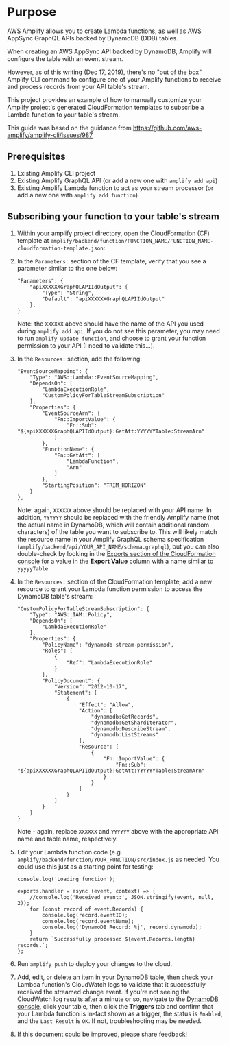 # Purpose

AWS Amplify allows you to create Lambda functions, as well as AWS AppSync GraphQL APIs backed by DynamoDB (DDB) tables. 

When creating an AWS AppSync API backed by DynamoDB, Amplify will configure the table with an event stream. 

However, as of this writing (Dec 17, 2019), there's no "out of the box" Amplify CLI command to configure one of your Amplify functions to receive and process records from your API table's stream.

This project provides an example of how to manually customize your Amplify project's generated CloudFormation templates to subscribe a Lambda function to your table's stream. 

This guide was based on the guidance from https://github.com/aws-amplify/amplify-cli/issues/987

## Prerequisites

1. Existing Amplify CLI project
2. Existing Amplify GraphQL API (or add a new one with `amplify add api`)
3. Existing Amplify Lambda function to act as your stream processor (or add a new one with `amplify add function`)

## Subscribing your function to your table's stream

1. Within your amplify project directory, open the CloudFormation (CF) template at `amplify/backend/function/FUNCTION_NAME/FUNCTION_NAME-cloudformation-template.json`:

2. In the `Parameters:` section of the CF template, verify that you see a parameter similar to the one below: 
  
	```
	"Parameters": {
		"apiXXXXXXGraphQLAPIIdOutput": {
			"Type": "String",
			"Default": "apiXXXXXXGraphQLAPIIdOutput"
		},
	}
	```

	Note: the `XXXXXX` above should have the name of the API you used during `amplify add api`. If you do not see this parameter, you may need to run `amplify update function`, and choose to grant your function permission to your API (I need to validate this...). 

2. In the `Resources:` section, add the following: 

	```
	"EventSourceMapping": {
		"Type": "AWS::Lambda::EventSourceMapping",
		"DependsOn": [
			"LambdaExecutionRole",
			"CustomPolicyForTableStreamSubscription"
		],
		"Properties": {
			"EventSourceArn": {
				"Fn::ImportValue": {
					"Fn::Sub": "${apiXXXXXXGraphQLAPIIdOutput}:GetAtt:YYYYYYTable:StreamArn"
				}
			},
			"FunctionName": {
				"Fn::GetAtt": [
					"LambdaFunction",
					"Arn"
				]
			},
			"StartingPosition": "TRIM_HORIZON"
		}
	},
	```

	Note: again, `XXXXXX` above should be replaced with your API name. In addition, `YYYYYY` should be replaced with the friendly Amplify name (not the actual name in DynamoDB, which will contain additional random characters) of the table you want to subscribe to. This will likely match the resource name in your Amplify GraphQL schema specification (`amplify/backend/api/YOUR_API_NAME/schema.graphql`), but you can also double-check by looking in the [Exports section of the CloudFormation console](https://console.aws.amazon.com/cloudformation/home?#/exports) for a value in the **Export Value** column with a name similar to `yyyyyTable`.

3. In the `Resources:` section of the CloudFormation template, add a new resource to grant your Lambda function permission to access the DynamoDB table's stream: 

	```
	"CustomPolicyForTableStreamSubscription": {
		"Type": "AWS::IAM::Policy",
		"DependsOn": [
			"LambdaExecutionRole"
		],
		"Properties": {
			"PolicyName": "dynamodb-stream-permission",
			"Roles": [
				{
					"Ref": "LambdaExecutionRole"
				}
			],
			"PolicyDocument": {
				"Version": "2012-10-17",
				"Statement": [
					{
						"Effect": "Allow",
						"Action": [
							"dynamodb:GetRecords",
							"dynamodb:GetShardIterator",
							"dynamodb:DescribeStream",
							"dynamodb:ListStreams"
						],
						"Resource": [
							{
								"Fn::ImportValue": {
									"Fn::Sub": "${apiXXXXXXGraphQLAPIIdOutput}:GetAtt:YYYYYYTable:StreamArn"
								}
							}
						]
					}
				]
			}
		}
	}
	```

	Note - again, replace `XXXXXX` and `YYYYYY` above with the appropriate API name and table name, respectively. 
	
4. Edit your Lambda function code (e.g. `amplify/backend/function/YOUR_FUNCTION/src/index.js` as needed. You could use this just as a starting point for testing: 

	```
	console.log('Loading function');

	exports.handler = async (event, context) => {
		//console.log('Received event:', JSON.stringify(event, null, 2));
		for (const record of event.Records) {
			console.log(record.eventID);
			console.log(record.eventName);
			console.log('DynamoDB Record: %j', record.dynamodb);
		}
		return `Successfully processed ${event.Records.length} records.`;
	};
	```

5. Run `amplify push` to deploy your changes to the cloud. 

6. Add, edit, or delete an item in your DynamoDB table, then check your Lambda function's CloudWatch logs to validate that it successfully received the streamed change event. If you're not seeing the CloudWatch log results after a minute or so, navigate to the [DynamoDB console](https://console.aws.amazon.com/dynamodb/home), click your table, then click the **Triggers** tab and confirm that your Lambda function is in-fact shown as a trigger, the status is `Enabled`, and the `Last Result` is `OK`. If not, troubleshooting may be needed.

7. If this document could be improved, please share feedback!
